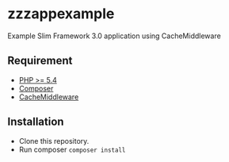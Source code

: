 # zzzappexample
Example Slim Framework 3.0 application using CacheMiddleware

## Requirement
- [PHP >= 5.4](https://php.net)
- [Composer](https://getcomposer.org)
- [CacheMiddleware](https://github.com/zamronypj/zzzmiddleware)

## Installation

- Clone this repository.
- Run composer `composer install`
